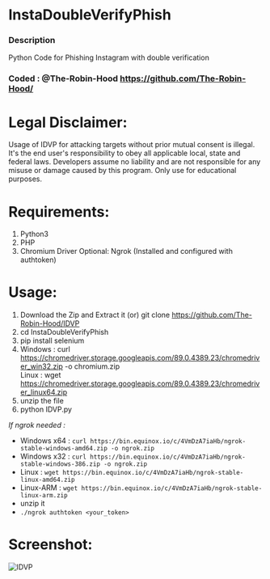 # InstaDoubleVerifyPhish
### Description
Python Code for Phishing Instagram with double verification

### Coded : @The-Robin-Hood https://github.com/The-Robin-Hood/

# Legal Disclaimer:
Usage of IDVP for attacking targets without prior mutual consent is illegal. It's the end user's responsibility to obey all applicable local, state and federal laws. Developers assume no liability and are not responsible for any misuse or damage caused by this program. Only use for educational purposes.

# Requirements:
1. Python3
2. PHP
3. Chromium Driver
Optional: Ngrok (Installed and configured with authtoken)

# Usage:
1. Download the Zip and Extract it (or) 
   git clone https://github.com/The-Robin-Hood/IDVP
2. cd InstaDoubleVerifyPhish
3. pip install selenium
4. Windows : curl https://chromedriver.storage.googleapis.com/89.0.4389.23/chromedriver_win32.zip -o chromium.zip  
   Linux   : wget https://chromedriver.storage.googleapis.com/89.0.4389.23/chromedriver_linux64.zip 
5. unzip the file
6. python IDVP.py

*If ngrok needed :*
- Windows x64 : `curl https://bin.equinox.io/c/4VmDzA7iaHb/ngrok-stable-windows-amd64.zip -o ngrok.zip`
- Windows x32 : `curl https://bin.equinox.io/c/4VmDzA7iaHb/ngrok-stable-windows-386.zip -o ngrok.zip`
- Linux       : `wget https://bin.equinox.io/c/4VmDzA7iaHb/ngrok-stable-linux-amd64.zip`
- Linux-ARM   : `wget https://bin.equinox.io/c/4VmDzA7iaHb/ngrok-stable-linux-arm.zip`
- unzip it 
- `./ngrok authtoken <your_token>`

# Screenshot:
![IDVP](https://user-images.githubusercontent.com/32297581/110248920-6ec41480-7f99-11eb-97ae-86adc0499c3a.png)
